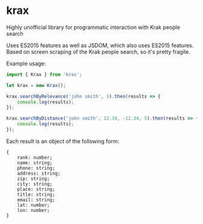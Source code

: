 # krax
Highly unofficial library for programmatic interaction with Krak people search

Uses ES2015 features as well as JSDOM, which also uses ES2015 features. Based on screen scraping of the Krak people search, so it's pretty fragile.

Example usage:

```js
import { Krax } from 'krax';

let krax = new Krax();

krax.searchByRelevance('john smith', 5).then(results => {
    console.log(results);
});

krax.searchByDistance('john smith', 12.34, -12.34, 5).then(results => {
    console.log(results);
});
```

Each result is an object of the following form:

```
{
    rank: number;
    name: string;
    phone: string;
    address: string;
    zip: string;
    city: string;
    place: string;
    title: string;
    email: string;
    lat: number;
    lon: number;
}
```
